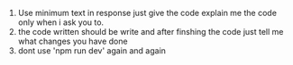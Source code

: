 1. Use minimum text in response just give the code explain me the code only when i ask you to.
2. the code written should be write and after finshing the code just tell me what changes you have done
3. dont use 'npm run dev' again and again